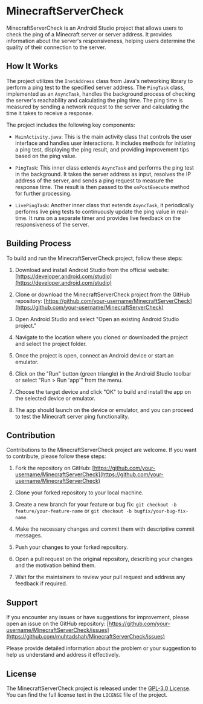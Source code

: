# MinecraftServerCheck

MinecraftServerCheck is an Android Studio project that allows users to check the ping of a Minecraft server or server address. It provides information about the server's responsiveness, helping users determine the quality of their connection to the server.

## How It Works

The project utilizes the `InetAddress` class from Java's networking library to perform a ping test to the specified server address. The `PingTask` class, implemented as an `AsyncTask`, handles the background process of checking the server's reachability and calculating the ping time. The ping time is measured by sending a network request to the server and calculating the time it takes to receive a response.

The project includes the following key components:

- `MainActivity.java`: This is the main activity class that controls the user interface and handles user interactions. It includes methods for initiating a ping test, displaying the ping result, and providing improvement tips based on the ping value.

- `PingTask`: This inner class extends `AsyncTask` and performs the ping test in the background. It takes the server address as input, resolves the IP address of the server, and sends a ping request to measure the response time. The result is then passed to the `onPostExecute` method for further processing.

- `LivePingTask`: Another inner class that extends `AsyncTask`, it periodically performs live ping tests to continuously update the ping value in real-time. It runs on a separate timer and provides live feedback on the responsiveness of the server.

## Building Process

To build and run the MinecraftServerCheck project, follow these steps:

1. Download and install Android Studio from the official website: [https://developer.android.com/studio](https://developer.android.com/studio)

2. Clone or download the MinecraftServerCheck project from the GitHub repository: [https://github.com/your-username/MinecraftServerCheck](https://github.com/your-username/MinecraftServerCheck)

3. Open Android Studio and select "Open an existing Android Studio project."

4. Navigate to the location where you cloned or downloaded the project and select the project folder.

5. Once the project is open, connect an Android device or start an emulator.

6. Click on the "Run" button (green triangle) in the Android Studio toolbar or select "Run > Run 'app'" from the menu.

7. Choose the target device and click "OK" to build and install the app on the selected device or emulator.

8. The app should launch on the device or emulator, and you can proceed to test the Minecraft server ping functionality.

## Contribution

Contributions to the MinecraftServerCheck project are welcome. If you want to contribute, please follow these steps:

1. Fork the repository on GitHub: [https://github.com/your-username/MinecraftServerCheck](https://github.com/your-username/MinecraftServerCheck)

2. Clone your forked repository to your local machine.

3. Create a new branch for your feature or bug fix: `git checkout -b feature/your-feature-name` or `git checkout -b bugfix/your-bug-fix-name`.

4. Make the necessary changes and commit them with descriptive commit messages.

5. Push your changes to your forked repository.

6. Open a pull request on the original repository, describing your changes and the motivation behind them.

7. Wait for the maintainers to review your pull request and address any feedback if required.

## Support

If you encounter any issues or have suggestions for improvement, please open an issue on the GitHub repository: [https://github.com/your-username/MinecraftServerCheck/issues](https://github.com/muhtadshah/MinecraftServerCheck/issues)

Please provide detailed information about the problem or your suggestion to help us understand and address it effectively.

## License

The MinecraftServerCheck project is released under the [GPL-3.0 License](https://opensource.org/licenses/GPL-3.0). You can find the full license text in the `LICENSE` file of the project.
